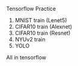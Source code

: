 Tensorflow Practice
1. MNIST train (Lenet5)
2. CIFAR10 train (Alexnet)
3. CIFAR10 train (Resnet)
4. NYUv2 train 
5. YOLO

All in tensorflow
